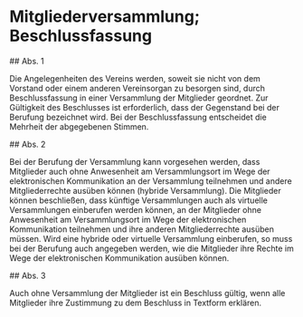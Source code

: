 # Mitgliederversammlung; Beschlussfassung



\#\# Abs. 1

 Die Angelegenheiten des Vereins werden, soweit sie nicht von dem Vorstand oder einem anderen Vereinsorgan zu besorgen sind, durch Beschlussfassung in einer Versammlung der Mitglieder geordnet. Zur Gültigkeit des Beschlusses ist erforderlich, dass der Gegenstand bei der Berufung bezeichnet wird. Bei der Beschlussfassung entscheidet die Mehrheit der abgegebenen Stimmen.

\#\# Abs. 2

 Bei der Berufung der Versammlung kann vorgesehen werden, dass Mitglieder auch ohne Anwesenheit am Versammlungsort im Wege der elektronischen Kommunikation an der Versammlung teilnehmen und andere Mitgliederrechte ausüben können (hybride Versammlung). Die Mitglieder können beschließen, dass künftige Versammlungen auch als virtuelle Versammlungen einberufen werden können, an der Mitglieder ohne Anwesenheit am Versammlungsort im Wege der elektronischen Kommunikation teilnehmen und ihre anderen Mitgliederrechte ausüben müssen. Wird eine hybride oder virtuelle Versammlung einberufen, so muss bei der Berufung auch angegeben werden, wie die Mitglieder ihre Rechte im Wege der elektronischen Kommunikation ausüben können.

\#\# Abs. 3

 Auch ohne Versammlung der Mitglieder ist ein Beschluss gültig, wenn alle Mitglieder ihre Zustimmung zu dem Beschluss in Textform erklären. 

